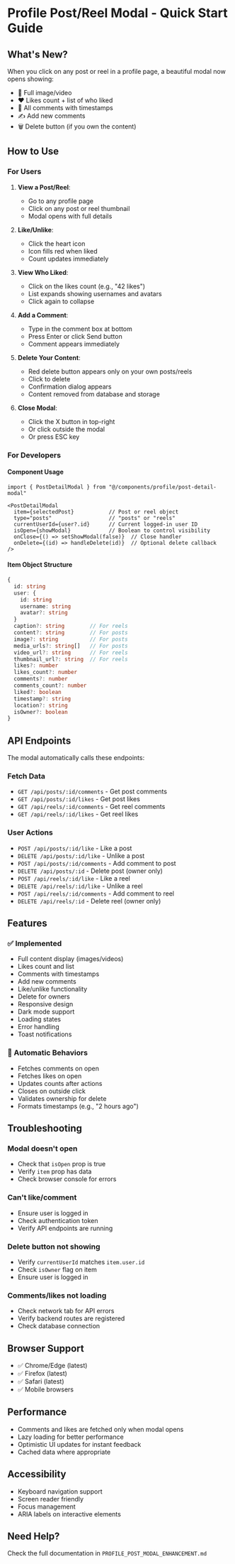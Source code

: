 # Profile Post/Reel Modal - Quick Start Guide

## What's New?

When you click on any post or reel in a profile page, a beautiful modal now opens showing:
- 📸 Full image/video
- ❤️ Likes count + list of who liked
- 💬 All comments with timestamps
- ✍️ Add new comments
- 🗑️ Delete button (if you own the content)

## How to Use

### For Users

1. **View a Post/Reel**:
   - Go to any profile page
   - Click on any post or reel thumbnail
   - Modal opens with full details

2. **Like/Unlike**:
   - Click the heart icon
   - Icon fills red when liked
   - Count updates immediately

3. **View Who Liked**:
   - Click on the likes count (e.g., "42 likes")
   - List expands showing usernames and avatars
   - Click again to collapse

4. **Add a Comment**:
   - Type in the comment box at bottom
   - Press Enter or click Send button
   - Comment appears immediately

5. **Delete Your Content**:
   - Red delete button appears only on your own posts/reels
   - Click to delete
   - Confirmation dialog appears
   - Content removed from database and storage

6. **Close Modal**:
   - Click the X button in top-right
   - Or click outside the modal
   - Or press ESC key

### For Developers

#### Component Usage

```tsx
import { PostDetailModal } from "@/components/profile/post-detail-modal"

<PostDetailModal
  item={selectedPost}           // Post or reel object
  type="posts"                  // "posts" or "reels"
  currentUserId={user?.id}      // Current logged-in user ID
  isOpen={showModal}            // Boolean to control visibility
  onClose={() => setShowModal(false)}  // Close handler
  onDelete={(id) => handleDelete(id)}  // Optional delete callback
/>
```

#### Item Object Structure

```typescript
{
  id: string
  user: {
    id: string
    username: string
    avatar?: string
  }
  caption?: string        // For reels
  content?: string        // For posts
  image?: string          // For posts
  media_urls?: string[]   // For posts
  video_url?: string      // For reels
  thumbnail_url?: string  // For reels
  likes?: number
  likes_count?: number
  comments?: number
  comments_count?: number
  liked?: boolean
  timestamp?: string
  location?: string
  isOwner?: boolean
}
```

## API Endpoints

The modal automatically calls these endpoints:

### Fetch Data
- `GET /api/posts/:id/comments` - Get post comments
- `GET /api/posts/:id/likes` - Get post likes
- `GET /api/reels/:id/comments` - Get reel comments
- `GET /api/reels/:id/likes` - Get reel likes

### User Actions
- `POST /api/posts/:id/like` - Like a post
- `DELETE /api/posts/:id/like` - Unlike a post
- `POST /api/posts/:id/comments` - Add comment to post
- `DELETE /api/posts/:id` - Delete post (owner only)
- `POST /api/reels/:id/like` - Like a reel
- `DELETE /api/reels/:id/like` - Unlike a reel
- `POST /api/reels/:id/comments` - Add comment to reel
- `DELETE /api/reels/:id` - Delete reel (owner only)

## Features

### ✅ Implemented
- Full content display (images/videos)
- Likes count and list
- Comments with timestamps
- Add new comments
- Like/unlike functionality
- Delete for owners
- Responsive design
- Dark mode support
- Loading states
- Error handling
- Toast notifications

### 🔄 Automatic Behaviors
- Fetches comments on open
- Fetches likes on open
- Updates counts after actions
- Closes on outside click
- Validates ownership for delete
- Formats timestamps (e.g., "2 hours ago")

## Troubleshooting

### Modal doesn't open
- Check that `isOpen` prop is true
- Verify `item` prop has data
- Check browser console for errors

### Can't like/comment
- Ensure user is logged in
- Check authentication token
- Verify API endpoints are running

### Delete button not showing
- Verify `currentUserId` matches `item.user.id`
- Check `isOwner` flag on item
- Ensure user is logged in

### Comments/likes not loading
- Check network tab for API errors
- Verify backend routes are registered
- Check database connection

## Browser Support

- ✅ Chrome/Edge (latest)
- ✅ Firefox (latest)
- ✅ Safari (latest)
- ✅ Mobile browsers

## Performance

- Comments and likes are fetched only when modal opens
- Lazy loading for better performance
- Optimistic UI updates for instant feedback
- Cached data where appropriate

## Accessibility

- Keyboard navigation support
- Screen reader friendly
- Focus management
- ARIA labels on interactive elements

## Need Help?

Check the full documentation in `PROFILE_POST_MODAL_ENHANCEMENT.md`
